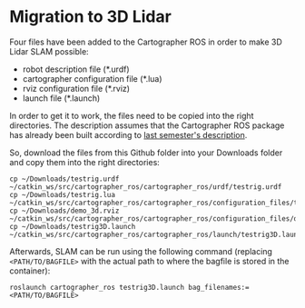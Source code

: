 ﻿# Migration to 3D Lidar

Four files have been added to the Cartographer ROS in order to make 3D Lidar SLAM possible:

 - robot description file (*.urdf)
 - cartographer configuration file (*.lua)
 - rviz  configuration file (*.rviz)
 - launch file (*.launch)

In order to get it to work, the files need to be copied into the right directories. The description assumes that the Cartographer ROS package has already been built according to [last semester's description](https://github.com/Roboy/cartographer_ros/tree/f49dbbb6f9260edfc9bd976402559b84d626fa31). 

So, download the files from this Github folder into your Downloads folder and copy them into the right directories:

    cp ~/Downloads/testrig.urdf ~/catkin_ws/src/cartographer_ros/cartographer_ros/urdf/testrig.urdf
    cp ~/Downloads/testrig.lua ~/catkin_ws/src/cartographer_ros/cartographer_ros/configuration_files/testrig.lua
    cp ~/Downloads/demo_3d.rviz ~/catkin_ws/src/cartographer_ros/cartographer_ros/configuration_files/demo_3d.rviz
    cp ~/Downloads/testrig3D.launch ~/catkin_ws/src/cartographer_ros/cartographer_ros/launch/testrig3D.launch

Afterwards, SLAM can be run using the following command (replacing `<PATH/TO/BAGFILE>` with the actual path to where the bagfile is stored in the container):
    
    roslaunch cartographer_ros testrig3D.launch bag_filenames:=<PATH/TO/BAGFILE>
